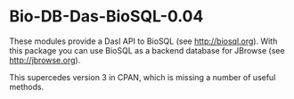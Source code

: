 Bio-DB-Das-BioSQL-0.04
======================

These modules provide a DasI API to BioSQL (see http://biosql.org). With this package you can use 
BioSQL as a backend database for JBrowse (see http://jbrowse.org).

This supercedes version 3 in CPAN, which is missing a number of useful methods.
